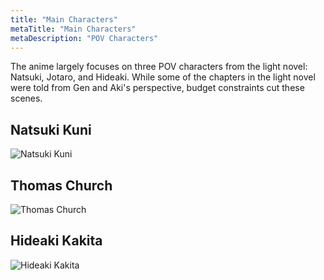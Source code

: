 ```yaml
---
title: "Main Characters"
metaTitle: "Main Characters"
metaDescription: "POV Characters"
---
```


The anime largely focuses on three POV characters from the light novel: Natsuki, Jotaro, and Hideaki. While some of the chapters in the light novel were told from Gen and Aki's perspective, budget constraints cut these scenes. 


## Natsuki Kuni
![Natsuki Kuni](https://cdnb.artstation.com/p/assets/images/images/024/267/863/large/erika-hudiono-asset.jpg?1581874956)
## Thomas Church
![Thomas Church](https://cdnb.artstation.com/p/assets/images/images/025/938/299/large/erika-hudiono-artbook-template-thomas-church-pg1.jpg?1587399475)

## Hideaki Kakita
![Hideaki Kakita](https://cdna.artstation.com/p/assets/images/images/024/267/848/large/erika-hudiono-asset.jpg?1581874933)


